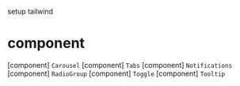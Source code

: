 setup tailwind

# component

[component] `Carousel`
[component] `Tabs`
[component] `Notifications`
[component] `RadioGroup`
[component] `Toggle`
[component] `Tooltip`
